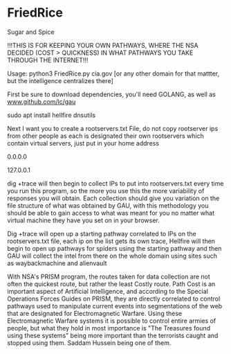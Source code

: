# FriedRice
Sugar and Spice

!!!THIS IS FOR KEEPING YOUR OWN PATHWAYS, WHERE THE NSA DECIDED (COST > QUICKNESS) IN WHAT PATHWAYS YOU TAKE THROUGH THE INTERNET!!!

Usage: python3 FriedRice.py cia.gov [or any other domain for that mattter, but the intelligence centralizes there]

First be sure to download dependencies, you'll need GOLANG, as well as www.github.com/lc/gau

sudo apt install hellfire dnsutils

Next I want you to create a rootservers.txt File, do not copy rootserver ips from other people as each is designated their own rootservers which contain virtual servers, just put in your home address

0.0.0.0

127.0.0.1

dig +trace will then begin to collect IPs to put into rootservers.txt every time you run this program, so the more you use this the more variability of responses you will obtain. Each collection should give you variation on the file structure of what was obtained by GAU, with this methodology you should be able to gain access to what was meant for you no matter what virtual machine they have you set on in your browser.

Dig +trace will open up a starting pathway correlated to IPs on the rootservers.txt file, each ip on the list gets its own trace, Hellfire will then begin to open up pathways for spiders using the starting pathway and then GAU will collect the intel from there on the whole domain using sites such as waybackmachine and alienvault

With NSA's PRISM program, the routes taken for data collection are not often the quickest route, but rather the least Costly route. Path Cost is an important aspect of Artificial Intelligence, and according to the Special Operations Forces Guides on PRISM, they are directly correlated to control pathways used to manipulate current events into segmentations of the web that are designated for Electromagnetic Warfare. Using these Electromagnetic Warfare systems it is possible to control entire armies of people, but what they hold in most importance is "The Treasures found using these systems" being more important than the terrorists caught and stopped using them. Saddam Hussein being one of them.
